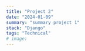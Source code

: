 ```yaml
---
title: "Project 2"
date: "2024-01-09"
summary: "summary project 1"
stack: "Django"
tags: "Technical"
# image:
---
```


